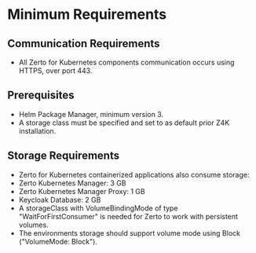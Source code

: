 # Minimum Requirements

## Communication Requirements
- All Zerto for Kubernetes components communication occurs using HTTPS, over port 443.

## Prerequisites
- Helm Package Manager, minimum version 3.
- A storage class must be specified and set to as default prior Z4K installation.

## Storage Requirements
-	Zerto for Kubernetes containerized applications also consume storage:
-	Zerto Kubernetes Manager: 3 GB
-	Zerto Kubernetes Manager Proxy: 1 GB
-	Keycloak Database: 2 GB
-	A storageClass with VolumeBindingMode of type "WaitForFirstConsumer" is needed for Zerto to work with persistent volumes.
-	The environments storage should support volume mode using Block ("VolumeMode: Block").
